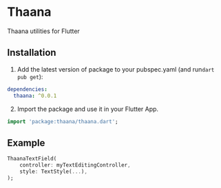 # Thaana

Thaana utilities for Flutter

## Installation

1. Add the latest version of package to your pubspec.yaml (and run`dart pub get`):

```yaml
dependencies:
  thaana: ^0.0.1
```

2. Import the package and use it in your Flutter App.

```dart
import 'package:thaana/thaana.dart';
```

## Example

```dart
ThaanaTextField(
    controller: myTextEditingController,
    style: TextStyle(...),
);
```
